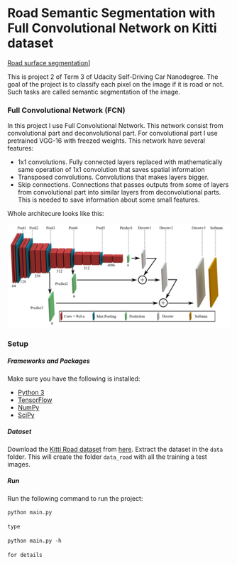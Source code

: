 # Road Semantic Segmentation with Full Convolutional Network on Kitti dataset

[Road surface segmentation](https://github.com/parilo/CarND-Semantic-Segmentation/blob/master/sample.png)]

This is project 2 of Term 3 of Udacity Self-Driving Car Nanodegree. The goal of the project is to classify each pixel on the image if it is road or not. Such tasks are called semantic segmentation of the image.

### Full Convolutional Network (FCN)

In this project I use Full Convolutional Network. This network consist from convolutional part and deconvolutional part. For convolutional part I use pretrained VGG-16 with freezed weights. This network have several features:

* 1x1 convolutions. Fully connected layers replaced with mathematically same operation of 1x1 convolution that saves spatial information
* Transposed convolutions. Convolutions that makes layers bigger.
* Skip connections. Connections that passes outputs from some of layers from convolutional part into similar layers from deconvolutional parts. This is needed to save information about some small features.

Whole architecure looks like this:

[![FCN architecture](https://github.com/parilo/CarND-Semantic-Segmentation/blob/master/3-Figure3-1.png)](https://www.semanticscholar.org/paper/PCA-aided-Fully-Convolutional-Networks-for-Semanti-Tai-Ye/05d20ad124a8696f387e6c9632dec0b31251df64)

### Setup
##### Frameworks and Packages
Make sure you have the following is installed:
 - [Python 3](https://www.python.org/)
 - [TensorFlow](https://www.tensorflow.org/)
 - [NumPy](http://www.numpy.org/)
 - [SciPy](https://www.scipy.org/)
##### Dataset
Download the [Kitti Road dataset](http://www.cvlibs.net/datasets/kitti/eval_road.php) from [here](http://www.cvlibs.net/download.php?file=data_road.zip).  Extract the dataset in the `data` folder.  This will create the folder `data_road` with all the training a test images.

##### Run
Run the following command to run the project:
```
python main.py

type

python main.py -h

for details
```
